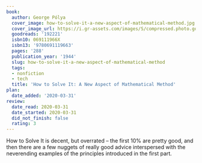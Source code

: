```yaml
---
book:
  author: George Pólya
  cover_image: how-to-solve-it-a-new-aspect-of-mathematical-method.jpg
  cover_image_url: https://i.gr-assets.com/images/S/compressed.photo.goodreads.com/books/1349052024l/192221.jpg
  goodreads: '192221'
  isbn10: 069111966X
  isbn13: '9780691119663'
  pages: '288'
  publication_year: '1944'
  slug: how-to-solve-it-a-new-aspect-of-mathematical-method
  tags:
  - nonfiction
  - tech
  title: 'How to Solve It: A New Aspect of Mathematical Method'
plan:
  date_added: '2020-03-31'
review:
  date_read: 2020-03-31
  date_started: 2020-03-31
  did_not_finish: false
  rating: 3
---
```


How to Solve It is decent, but overrated – the first 10% are pretty good, and then there are a few nuggets of really good advice interspersed with the neverending examples of the principles introduced in the first part.
